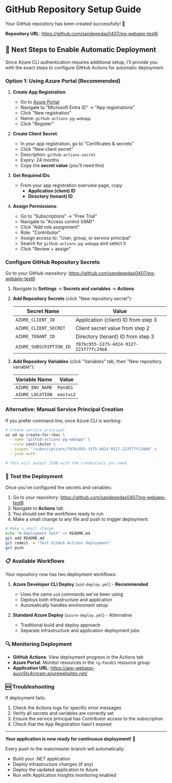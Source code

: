 # GitHub Repository Setup Guide

Your GitHub repository has been created successfully! 🎉

**Repository URL**: https://github.com/sandeepdas0407/pg-webapp-test6

## 🔧 Next Steps to Enable Automatic Deployment

Since Azure CLI authentication requires additional setup, I'll provide you with the exact steps to configure GitHub Actions for automatic deployment.

### Option 1: Using Azure Portal (Recommended)

1. **Create App Registration**:
   - Go to [Azure Portal](https://portal.azure.com)
   - Navigate to "Microsoft Entra ID" → "App registrations"
   - Click "New registration"
   - Name: `github-actions-pg-webapp`
   - Click "Register"

2. **Create Client Secret**:
   - In your app registration, go to "Certificates & secrets"
   - Click "New client secret"
   - Description: `github-actions-secret`
   - Expiry: 24 months
   - Copy the **secret value** (you'll need this)

3. **Get Required IDs**:
   - From your app registration overview page, copy:
     - **Application (client) ID**
     - **Directory (tenant) ID**

4. **Assign Permissions**:
   - Go to "Subscriptions" → "Free Trial"
   - Navigate to "Access control (IAM)"
   - Click "Add role assignment"
   - Role: "Contributor"
   - Assign access to: "User, group, or service principal"
   - Search for `github-actions-pg-webapp` and select it
   - Click "Review + assign"

### Configure GitHub Repository Secrets

Go to your GitHub repository: https://github.com/sandeepdas0407/pg-webapp-test6

1. Navigate to **Settings** → **Secrets and variables** → **Actions**

2. **Add Repository Secrets** (click "New repository secret"):

   | Secret Name | Value |
   |-------------|-------|
   | `AZURE_CLIENT_ID` | Application (client) ID from step 3 |
   | `AZURE_CLIENT_SECRET` | Client secret value from step 2 |
   | `AZURE_TENANT_ID` | Directory (tenant) ID from step 3 |
   | `AZURE_SUBSCRIPTION_ID` | `f07bc955-3375-4d24-9327-223f77fc24b8` |

3. **Add Repository Variables** (click "Variables" tab, then "New repository variable"):

   | Variable Name | Value |
   |---------------|-------|
   | `AZURE_ENV_NAME` | `PandG1` |
   | `AZURE_LOCATION` | `eastus2` |

### Alternative: Manual Service Principal Creation

If you prefer command line, once Azure CLI is working:

```bash
# Create service principal
az ad sp create-for-rbac \
  --name "github-actions-pg-webapp" \
  --role contributor \
  --scopes "/subscriptions/f07bc955-3375-4d24-9327-223f77fc24b8" \
  --json-auth

# This will output JSON with the credentials you need
```

### 🚀 Test the Deployment

Once you've configured the secrets and variables:

1. Go to your repository: https://github.com/sandeepdas0407/pg-webapp-test6
2. Navigate to **Actions** tab
3. You should see the workflows ready to run
4. Make a small change to any file and push to trigger deployment:

```bash
# Make a small change
echo "# Deployment test" >> README.md
git add README.md
git commit -m "Test GitHub Actions deployment"
git push
```

### 📋 Available Workflows

Your repository now has two deployment workflows:

1. **Azure Developer CLI Deploy** (`azd-deploy.yml`) - **Recommended**
   - Uses the same `azd` commands we've been using
   - Deploys both infrastructure and application
   - Automatically handles environment setup

2. **Standard Azure Deploy** (`azure-deploy.yml`) - Alternative
   - Traditional build and deploy approach
   - Separate infrastructure and application deployment jobs

### 🔍 Monitoring Deployment

- **GitHub Actions**: View deployment progress in the Actions tab
- **Azure Portal**: Monitor resources in the `rg-PandG1` resource group
- **Application URL**: https://app-webapp-auvx5tx4cnram.azurewebsites.net/

### 🆘 Troubleshooting

If deployment fails:
1. Check the Actions logs for specific error messages
2. Verify all secrets and variables are correctly set
3. Ensure the service principal has Contributor access to the subscription
4. Check that the App Registration hasn't expired

---

**Your application is now ready for continuous deployment! 🎯**

Every push to the main/master branch will automatically:
- Build your .NET application
- Deploy infrastructure changes (if any)
- Deploy the updated application to Azure
- Run with Application Insights monitoring enabled
